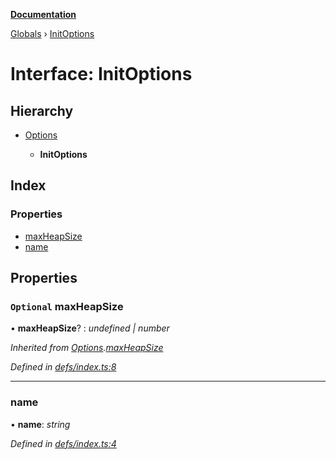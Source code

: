 **[Documentation](../README.md)**

[Globals](../README.md) › [InitOptions](initoptions.md)

# Interface: InitOptions

## Hierarchy

* [Options](options.md)

  * **InitOptions**

## Index

### Properties

* [maxHeapSize](initoptions.md#optional-maxheapsize)
* [name](initoptions.md#name)

## Properties

### `Optional` maxHeapSize

• **maxHeapSize**? : *undefined | number*

*Inherited from [Options](options.md).[maxHeapSize](options.md#optional-maxheapsize)*

*Defined in [defs/index.ts:8](https://github.com/badbatch/cachemap/blob/4fa6105/packages/local-storage/src/defs/index.ts#L8)*

___

###  name

• **name**: *string*

*Defined in [defs/index.ts:4](https://github.com/badbatch/cachemap/blob/4fa6105/packages/local-storage/src/defs/index.ts#L4)*